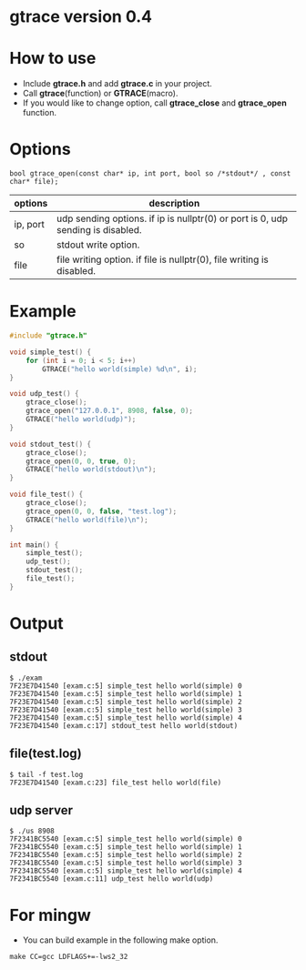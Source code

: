 gtrace version 0.4
==================

# How to use

* Include **gtrace.h** and add **gtrace.c** in your project.
* Call **gtrace**(function) or **GTRACE**(macro).
* If you would like to change option, call **gtrace_close** and **gtrace_open** function.


# Options
```
bool gtrace_open(const char* ip, int port, bool so /*stdout*/ , const char* file);
```

|options|description|
|---|---|
|ip, port|udp sending options. if ip is nullptr(0) or port is 0, udp sending is disabled.|
|so|stdout write option.|
|file|file writing option. if file is nullptr(0), file writing is disabled.|

# Example

```cpp
#include "gtrace.h"

void simple_test() {
	for (int i = 0; i < 5; i++)
		GTRACE("hello world(simple) %d\n", i);
}

void udp_test() {
	gtrace_close();
	gtrace_open("127.0.0.1", 8908, false, 0);
	GTRACE("hello world(udp)");
}

void stdout_test() {
	gtrace_close();
	gtrace_open(0, 0, true, 0);
	GTRACE("hello world(stdout)\n");
}

void file_test() {
	gtrace_close();
	gtrace_open(0, 0, false, "test.log");
	GTRACE("hello world(file)\n");
}

int main() {
	simple_test();
	udp_test();
	stdout_test();
	file_test();
}
```

# Output

## stdout
```
$ ./exam
7F23E7D41540 [exam.c:5] simple_test hello world(simple) 0
7F23E7D41540 [exam.c:5] simple_test hello world(simple) 1
7F23E7D41540 [exam.c:5] simple_test hello world(simple) 2
7F23E7D41540 [exam.c:5] simple_test hello world(simple) 3
7F23E7D41540 [exam.c:5] simple_test hello world(simple) 4
7F23E7D41540 [exam.c:17] stdout_test hello world(stdout)
```

## file(test.log)
```
$ tail -f test.log
7F23E7D41540 [exam.c:23] file_test hello world(file)
```

## udp server
```
$ ./us 8908
7F2341BC5540 [exam.c:5] simple_test hello world(simple) 0
7F2341BC5540 [exam.c:5] simple_test hello world(simple) 1
7F2341BC5540 [exam.c:5] simple_test hello world(simple) 2
7F2341BC5540 [exam.c:5] simple_test hello world(simple) 3
7F2341BC5540 [exam.c:5] simple_test hello world(simple) 4
7F2341BC5540 [exam.c:11] udp_test hello world(udp)
```

# For mingw

* You can build example in the following make option.
```
make CC=gcc LDFLAGS+=-lws2_32
```
